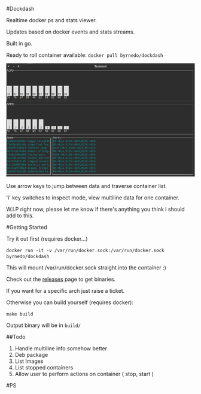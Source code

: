 #Dockdash

Realtime docker ps and stats viewer.

Updates based on docker events and stats streams.

Built in go.

Ready to roll container available: `docker pull byrnedo/dockdash`

<img src="./screencap.png" alt="Screen grab" width="600">

Use arrow keys to jump between data and traverse container list.

'i' key switches to inspect mode, view multiline data for one container.

W.I.P right now, please let me know if there's anything you think I should add to this.

#Getting Started

Try it out first (requires docker...)

    docker run -it -v /var/run/docker.sock:/var/run/docker.sock byrnedo/dockdash

This will mount /var/run/docker.sock straight into the container :)

Check out the [releases](http://github.com/byrnedo/dockdash/releases) page to get binaries. 

If you want for a specific arch just raise a ticket.

Otherwise you can build yourself (requires docker):

    make build

Output binary will be in `build/`
    

##Todo
1. Handle multiline info somehow better
2. Deb package
3. List Images
4. List stopped containers
5. Allow user to perform actions on container ( stop, start )

#PS

